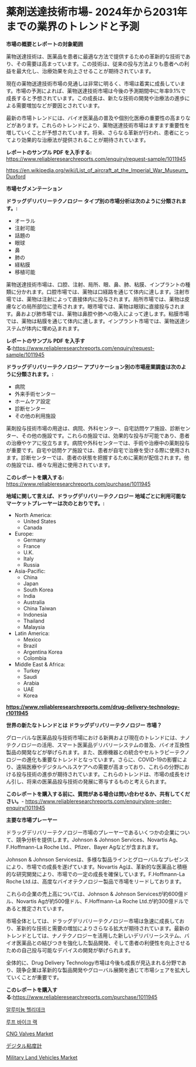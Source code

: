 <p><h1>薬剤送達技術市場- 2024年から2031年までの業界のトレンドと予測</h1></p><p><strong>市場の概要とレポートの対象範囲</strong></p>
<p><p>薬物送達技術は、医薬品を患者に最適な方法で提供するための革新的な技術であり、その需要は高まっています。この技術は、従来の投与方法よりも患者への利益を最大化し、治療効果を向上させることが期待されています。</p><p>現在の薬物送達技術市場の見通しは非常に明るく、市場は着実に成長しています。市場の予測によれば、薬物送達技術市場は今後の予測期間中に年率9.1%で成長すると予想されています。この成長は、新たな技術の開発や治療法の進歩による需要増加などが要因とされています。</p><p>最新の市場トレンドには、バイオ医薬品の普及や個別化医療の重要性の高まりなどがあります。これらのトレンドにより、薬物送達技術市場はますます重要性を増していくことが予想されています。将来、さらなる革新が行われ、患者にとってより効果的な治療法が提供されることが期待されています。</p></p>
<p><strong>レポートのサンプル PDF を入手する:</strong> <a href="https://www.reliableresearchreports.com/enquiry/request-sample/1011945">https://www.reliableresearchreports.com/enquiry/request-sample/1011945</a></p>
<p><a href="https://en.wikipedia.org/wiki/List_of_aircraft_at_the_Imperial_War_Museum_Duxford">https://en.wikipedia.org/wiki/List_of_aircraft_at_the_Imperial_War_Museum_Duxford</a></p>
<p><strong>市場セグメンテーション</strong></p>
<p><strong>ドラッグデリバリーテクノロジー タイプ別の市場分析は次のように分類されます。:</strong></p>
<p><ul><li>オーラル</li><li>注射可能</li><li>話題の</li><li>眼球</li><li>鼻</li><li>肺の</li><li>経粘膜</li><li>移植可能</li></ul></p>
<p><p>薬物送達技術市場は、口腔、注射、局所、眼、鼻、肺、粘膜、インプラントの種類に分かれます。口腔市場では、薬物は口経路を通じて体内に達します。注射市場では、薬物は注射によって直接体内に投与されます。局所市場では、薬物は皮膚などの局所部位に塗布されます。眼市場では、薬物は眼球に直接投与されます。鼻および肺市場では、薬物は鼻腔や肺への吸入によって達します。粘膜市場では、薬物は粘膜を通じて体内に達します。インプラント市場では、薬物送達システムが体内に埋め込まれます。</p></p>
<p><strong>レポートのサンプル PDF を入手する:</strong><a href="https://www.reliableresearchreports.com/enquiry/request-sample/1011945">https://www.reliableresearchreports.com/enquiry/request-sample/1011945</a></p>
<p><strong> ドラッグデリバリーテクノロジー アプリケーション別の市場産業調査は次のように分類されます。:</strong></p>
<p><ul><li>病院</li><li>外来手術センター</li><li>ホームケア設定</li><li>診断センター</li><li>その他の利用施設</li></ul></p>
<p><p>薬剤投与技術市場の用途は、病院、外科センター、自宅訪問ケア施設、診断センター、その他の施設です。これらの施設では、効果的な投与が可能であり、患者の治療やケアに役立ちます。病院や外科センターでは、手術や治療中の薬剤投与が重要です。自宅や訪問ケア施設では、患者が自宅で治療を受ける際に使用されます。診断センターでは、患者の状態を把握するために薬剤が配信されます。他の施設では、様々な用途に使用されています。</p></p>
<p><strong>このレポートを購入する:</strong> <a href="https://www.reliableresearchreports.com/purchase/1011945">https://www.reliableresearchreports.com/purchase/1011945</a></p>
<p><strong>地域に関して言えば、ドラッグデリバリーテクノロジー 地域ごとに利用可能なマーケットプレーヤーは次のとおりです。:</strong></p>
<p><ul>
    <li>
        North America:
        <ul>
            <li>United States</li>
            <li>Canada</li>
        </ul>
    </li>
    <li>
        Europe:
        <ul>
            <li>Germany</li>
            <li>France</li>
            <li>U.K.</li>
            <li>Italy</li>
            <li>Russia</li>
        </ul>
    </li>
    <li>
        Asia-Pacific:
        <ul>
            <li>China</li>
            <li>Japan</li>
            <li>South Korea</li>
            <li>India</li>
            <li>Australia</li>
            <li>China Taiwan</li>
            <li>Indonesia</li>
            <li>Thailand</li>
            <li>Malaysia</li>
        </ul>
    </li>
    <li>
        Latin America:
        <ul>
            <li>Mexico</li>
            <li>Brazil</li>
            <li>Argentina Korea</li>
            <li>Colombia</li>
        </ul>
    </li>
    <li>
        Middle East & Africa:
        <ul>
            <li>Turkey</li>
            <li>Saudi</li>
            <li>Arabia</li>
            <li>UAE</li>
            <li>Korea</li>
        </ul>
    </li>
    </ul></p>
<p><strong><a href="https://www.reliableresearchreports.com/drug-delivery-technology-r1011945">https://www.reliableresearchreports.com/drug-delivery-technology-r1011945</a></strong></p>
<p><strong>世界の新たなトレンドとは ドラッグデリバリーテクノロジー 市場？</strong></p>
<p><p>グローバルな医薬品投与技術市場における新興および現在のトレンドには、ナノテクノロジーの活用、スマート医薬品デリバリーシステムの普及、バイオ互換性製品の開発などが挙げられます。また、医療機器との統合やセルトラピーテクノロジーの進化も重要なトレンドとなっています。さらに、COVID-19の影響により、遠隔医療やデジタルヘルスケアへの需要が高まっており、これらの分野における投与技術の進歩が期待されています。これらのトレンドは、市場の成長をけん引し、将来の医薬品投与技術の発展に寄与するものと考えられます。</p></p>
<p><strong>このレポートを購入する前に、質問がある場合は問い合わせるか、共有してください。</strong>- <a href="https://www.reliableresearchreports.com/enquiry/pre-order-enquiry/1011945">https://www.reliableresearchreports.com/enquiry/pre-order-enquiry/1011945</a></p>
<p><strong>主要な市場プレーヤー</strong></p>
<p><p>ドラッグデリバリーテクノロジー市場のプレーヤーであるいくつかの企業について、競争分析を提供します。Johnson & Johnson Services、Novartis Ag、F.Hoffmann-La Roche Ltd.、Pfizer、Bayer Agなどが含まれます。</p><p>Johnson & Johnson Servicesは、多様な製品ラインとグローバルなプレゼンスにより、市場での成長を遂げています。Novartis Agは、革新的な医薬品と積極的な研究開発により、市場での一定の成長を確保しています。F.Hoffmann-La Roche Ltd.は、高度なバイオテクノロジー製品で市場をリードしております。</p><p>これらの企業の売上高については、Johnson & Johnson Servicesが約600億ドル、Novartis Agが約500億ドル、F.Hoffmann-La Roche Ltd.が約300億ドルであると推定されています。</p><p>市場全体としては、ドラッグデリバリーテクノロジー市場は急速に成長しており、革新的な技術と需要の増加によりさらなる拡大が期待されています。最新のトレンドとしては、ナノテクノロジーを活用した新しいデリバリーシステム、バイオ医薬品との結びつきを強化した製品開発、そして患者の利便性を向上させるための自己投与可能なデバイスの開発が挙げられます。</p><p>全体的に、Drug Delivery Technology市場は今後も成長が見込まれる分野であり、競争企業は革新的な製品開発やグローバル展開を通じて市場シェアを拡大していくことが重要です。</p></p>
<p><strong>このレポートを購入する:</strong><a href="https://www.reliableresearchreports.com/purchase/1011945">https://www.reliableresearchreports.com/purchase/1011945</a></p>
<p><p><a href="https://medium.com/@iarhbiqv81/%EC%95%8C%EB%A3%A8%EB%AF%B8%EB%8A%84-%ED%97%AC%EB%A6%AC%EB%8D%B1-%EC%8B%9C%EC%9E%A5-%EC%A1%B0%EC%82%AC-%EB%B3%B4%EA%B3%A0%EC%84%9C%EC%97%90%EB%8A%94-2024%EB%85%84%EB%B6%80%ED%84%B0-2031%EB%85%84%EA%B9%8C%EC%A7%80-11-5-cagr%EB%A1%9C-%EC%98%88%EC%B8%A1%EB%90%9C-%EC%8B%9C%EC%9E%A5-%EA%B7%9C%EB%AA%A8-%EC%A0%90%EC%9C%A0%EC%9C%A8-%EB%B0%8F-%EC%84%B1%EC%9E%A5%EB%A5%A0%EC%97%90-%EB%8C%80%ED%95%9C-%EB%B6%84%EC%84%9D%EC%9D%B4-%ED%8F%AC%ED%95%A8%EB%90%98%EC%96%B4-%EC%9E%88%EC%8A%B5%EB%8B%88%EB%8B%A4-324fa97b6d71">알루미늄 헬리데크</a></p><p><a href="https://medium.com/@iarhbiqv81/%EA%B8%80%EB%A1%9C%EB%B2%8C-%EC%A7%80%EB%B6%95-%EC%9E%90%EC%A0%84%EA%B1%B0-%EB%9E%99-%EC%8B%9C%EC%9E%A5-%EC%A0%90%EC%9C%A0%EC%9C%A8-%EB%B0%8F-%EC%84%B1%EC%9E%A5-%EA%B8%B0%ED%9A%8C-%EB%B0%8F-2024%EB%85%84%EB%B6%80%ED%84%B0-2031%EB%85%84%EA%B9%8C%EC%A7%80-%EC%97%B0%ED%8F%89%EA%B7%A0-%EC%84%B1%EC%9E%A5%EB%A5%A0%EC%9D%B4-11-6-%EC%9D%B8-%EC%8B%9C%EC%9E%A5-%EA%B7%9C%EB%AA%A8-%EC%A6%9D%EA%B0%80-cfc61f1ef263">루프 바이크 랙</a></p><p><a href="https://issuu.com/reportprime-2/docs/cng-valves-market-size-2030.pptx">CNG Valves Market</a></p><p><a href="https://medium.com/@rudysimonis2023/%E3%83%87%E3%82%B8%E3%82%BF%E3%83%AB%E7%B2%98%E5%BA%A6%E8%A8%88%E5%B8%82%E5%A0%B4%E3%81%AE%E4%BA%88%E6%B8%AC-%E5%B8%82%E5%A0%B4%E5%8B%95%E5%90%91-%E3%81%8A%E3%82%88%E3%81%B3%E5%BD%B1%E9%9F%BF%E5%88%86%E6%9E%90-2024%E5%B9%B4-2031%E5%B9%B4-602570b9a4fd">デジタル粘度計</a></p><p><a href="https://medium.com/@lottierunte68/insights-into-the-military-land-vehicles-market-size-which-is-expanding-with-a-9-4-a4622ff7c8fa">Military Land Vehicles Market</a></p></p>